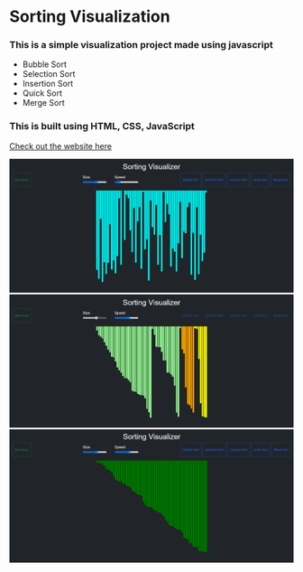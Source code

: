 # Sorting Visualization
### This is a simple visualization project made using javascript 
- Bubble Sort 
- Selection Sort
- Insertion Sort
- Quick Sort
- Merge Sort

### This is built using HTML, CSS, JavaScript <br/>

[Check out the website here](https://saiviswanathpadala.github.io/sorting-visualisation/)

<img src="img/img1.png"> <br/>
<img src="img/img2.png"> <br/>
<img src="img/img3.png"> <br/>
